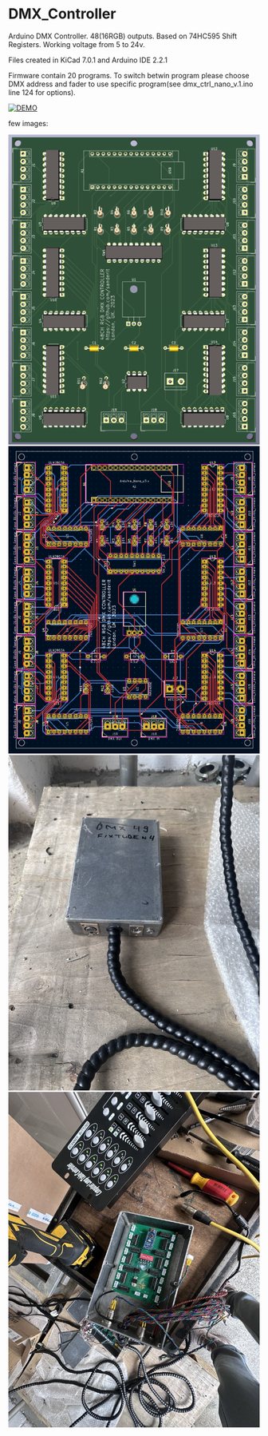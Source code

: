 # DMX_Controller
Arduino DMX Controller. 48(16RGB) outputs. Based on 74HC595 Shift Registers.
Working voltage from 5 to 24v.

Files created in KiCad 7.0.1 and Arduino IDE 2.2.1

Firmware contain 20 programs. To switch betwin program please choose DMX address and fader to use specific program(see dmx_ctrl_nano_v.1.ino line 124 for options).


[![DEMO](https://img.youtube.com/vi/KbOfjwnRDQc/0.jpg)](https://www.youtube.com/shorts/KbOfjwnRDQc)

few images:





<picture>
 
 <img alt="tttttT" src="https://raw.githubusercontent.com/sanderlt/DMX_Controller/main/media/dmx_ctrl_nano_v.1.png">
</picture>

 <img alt="tttttT" src="https://raw.githubusercontent.com/sanderlt/DMX_Controller/main/media/pcb.png">
</picture>

 <img alt="tttttT" src="https://raw.githubusercontent.com/sanderlt/DMX_Controller/main/media/0001.jpg">
</picture>

 <img alt="tttttT" src="https://raw.githubusercontent.com/sanderlt/DMX_Controller/main/media/0002.jpg">
</picture>
